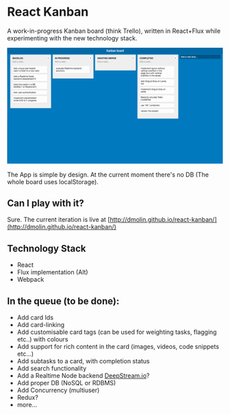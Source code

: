 # React Kanban
A work-in-progress Kanban board (think Trello), written in React+Flux while experimenting with the new technology stack.

[![React-Kanban](/assets/react-kanban.png?raw=true)](http://dmolin.github.io/react-kanban/)

The App is simple by design. At the current moment there's no DB (The whole board uses localStorage).

## Can I play with it?
Sure. The current iteration is live at [http://dmolin.github.io/react-kanban/](http://dmolin.github.io/react-kanban/)

## Technology Stack
- React
- Flux implementation (Alt)
- Webpack

## In the queue (to be done):
- Add card Ids
- Add card-linking
- Add customisable card tags (can be used for weighting tasks, flagging etc..) with colours
- Add support for rich content in the card (images, videos, code snippets etc...)
- Add subtasks to a card, with completion status
- Add search functionality
- Add a Realtime Node backend [DeepStream.io](https://deepstream.io/tutorials/getting-started.html)?
- Add proper DB (NoSQL or RDBMS)
- Add Concurrency (multiuser)
- Redux?
- more...